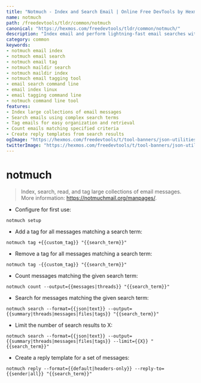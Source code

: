 ```yaml
---
title: "Notmuch - Index and Search Email | Online Free DevTools by Hexmos"
name: notmuch
path: /freedevtools/tldr/common/notmuch
canonical: "https://hexmos.com/freedevtools/tldr/common/notmuch/"
description: "Index email and perform lightning-fast email searches with Notmuch. Manage and tag large email collections with ease. Free online tool, no registration required."
category: common
keywords:
- notmuch email index
- notmuch email search
- notmuch email tag
- notmuch maildir search
- notmuch maildir index
- notmuch email tagging tool
- email search command line
- email index linux
- email tagging command line
- notmuch command line tool
features:
- Index large collections of email messages
- Search emails using complex search terms
- Tag emails for easy organization and retrieval
- Count emails matching specified criteria
- Create reply templates from search results
ogImage: "https://hexmos.com/freedevtools/t/tool-banners/json-utilities-banner.png"
twitterImage: "https://hexmos.com/freedevtools/t/tool-banners/json-utilities-banner.png"
---
```


# notmuch

> Index, search, read, and tag large collections of email messages.
> More information: <https://notmuchmail.org/manpages/>.

- Configure for first use:

`notmuch setup`

- Add a tag for all messages matching a search term:

`notmuch tag +{{custom_tag}} "{{search_term}}"`

- Remove a tag for all messages matching a search term:

`notmuch tag -{{custom_tag}} "{{search_term}}"`

- Count messages matching the given search term:

`notmuch count --output={{messages|threads}} "{{search_term}}"`

- Search for messages matching the given search term:

`notmuch search --format={{json|text}} --output={{summary|threads|messages|files|tags}} "{{search_term}}"`

- Limit the number of search results to X:

`notmuch search --format={{json|text}} --output={{summary|threads|messages|files|tags}} --limit={{X}} "{{search_term}}"`

- Create a reply template for a set of messages:

`notmuch reply --format={{default|headers-only}} --reply-to={{sender|all}} "{{search_term}}"`
